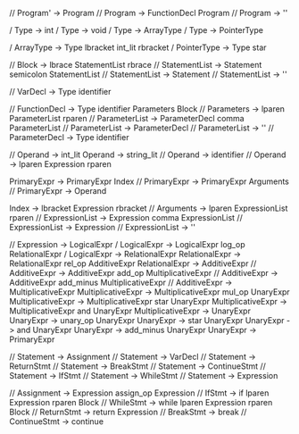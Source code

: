 // Program' -> Program
// Program -> FunctionDecl Program
// Program -> ''

/ Type -> int
/ Type -> void
/ Type -> ArrayType
/ Type -> PointerType

/ ArrayType -> Type lbracket int_lit rbracket
/ PointerType -> Type star

// Block -> lbrace StatementList rbrace
// StatementList -> Statement semicolon StatementList
// StatementList -> Statement
// StatementList -> ''

// VarDecl -> Type identifier

// FunctionDecl -> Type identifier Parameters Block
// Parameters -> lparen ParameterList rparen
// ParameterList -> ParameterDecl comma ParameterList
// ParameterList -> ParameterDecl
// ParameterList -> ''
// ParameterDecl -> Type identifier

// Operand -> int_lit
Operand -> string_lit
// Operand -> identifier
// Operand -> lparen Expression rparen

PrimaryExpr -> PrimaryExpr Index
// PrimaryExpr -> PrimaryExpr Arguments
// PrimaryExpr -> Operand

Index -> lbracket Expression rbracket
// Arguments -> lparen ExpressionList rparen
// ExpressionList -> Expression comma ExpressionList
// ExpressionList -> Expression
// ExpressionList -> ''

// Expression -> LogicalExpr
/ LogicalExpr -> LogicalExpr log_op RelationalExpr
/ LogicalExpr -> RelationalExpr
RelationalExpr -> RelationalExpr rel_op AdditiveExpr
RelationalExpr -> AdditiveExpr
// AdditiveExpr -> AdditiveExpr add_op MultiplicativeExpr
// AdditiveExpr -> AdditiveExpr add_minus MultiplicativeExpr
// AdditiveExpr -> MultiplicativeExpr
MultiplicativeExpr -> MultiplicativeExpr mul_op UnaryExpr
MultiplicativeExpr -> MultiplicativeExpr star UnaryExpr
MultiplicativeExpr -> MultiplicativeExpr and UnaryExpr
MultiplicativeExpr -> UnaryExpr
UnaryExpr -> unary_op UnaryExpr
UnaryExpr -> star UnaryExpr
UnaryExpr -> and UnaryExpr
UnaryExpr -> add_minus UnaryExpr
UnaryExpr -> PrimaryExpr 

// Statement -> Assignment
// Statement -> VarDecl
// Statement -> ReturnStmt
// Statement -> BreakStmt
// Statement -> ContinueStmt
// Statement -> IfStmt
// Statement -> WhileStmt
// Statement -> Expression

// Assignment -> Expression assign_op Expression
// IfStmt -> if lparen Expression rparen Block
// WhileStmt -> while lparen Expression rparen Block
// ReturnStmt -> return Expression
// BreakStmt -> break
// ContinueStmt -> continue
